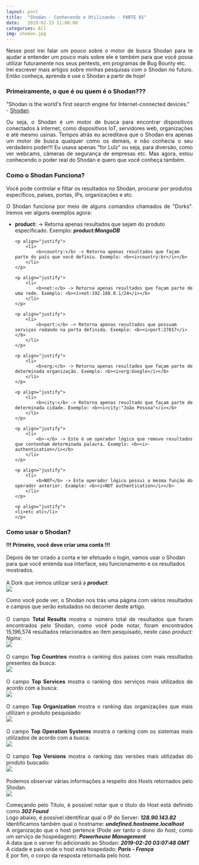 ```yaml
---
layout: post
title:  "Shodan - Conhecendo e Utilizando - PARTE 01"
date:   2019-02-15 11:08:00
categories: All
img: shodan.jpg
---
```

<p align="justify">
Nesse post irei falar um pouco sobre o motor de busca Shodan para te ajudar a entender um pouco mais sobre ele e também para que você possa utilizar futuramente nos seus pentests, em programas de Bug Bounty etc.
<br>
Irei escrever mais artigos sobre minhas pesquisas com o Shodan no futuro. Então conheça, aprenda e use o Shodan a partir de hoje!
</p>

<p align="justify">
<h3>Primeiramente, o que é ou quem é o Shodan???</h3>
"Shodan is the world's first search engine for Internet-connected devices." - <a href="https://www.shodan.io/" target="_blank">Shodan</a>.
<br>
</p>
<p align="justify">
Ou seja, o Shodan é um motor de busca para encontrar dispositivos conectados à internet, como dispositivos IoT, servidores web, organizações e até mesmo usinas. 
Tempos atrás eu acreditava que o Shodan era apenas um motor de busca qualquer como os demais, e não conhecia o seu verdadeiro poder!!! Eu usava apenas "for Lulz" ou seja, para diversão, como ver webcams, câmeras de segurança de empresas etc.
Mas agora, estou conhecendo o poder real do Shodan e quero que você conheça também.
</p>

<p align="justify">
<h3>Como o Shodan Funciona?</h3>
Você pode controlar e filtar os resultados no Shodan, procurar por produtos específicos, países, portas, IPs, organizações e etc.
<br>
</p>
<p align="justify">
O Shodan funciona por meio de alguns comandos chamados de "Dorks". Iremos ver alguns exemplos agora:
</p>
<ul>
    <p align="justify">
        <li>
            <b>product:</b> -> Retorna apenas resultados que sejam do produto especificado. Exemplo: <b><i>product:MongoDB</i></b>
        </li>
    </p>

    <p align="justify">
        <li>
            <b>country:</b> -> Retorna apenas resultados que façam parte do país que você definiu. Exemplo: <b><i>country:br</i></b>
        </li>
    </p>

    <p align="justify">
        <li>
            <b>net:</b> -> Retorna apenas resultados que façam parte de uma rede. Exemplo: <b><i>net:192.168.0.1/24</i></b>
        </li>
    </p>

    <p align="justify">
        <li>
            <b>port:</b> -> Retorna apenas resultados que possuam serviços rodando na porta definida. Exemplo: <b><i>port:27017</i></b>
        </li>
    </p>

    <p align="justify">
        <li>
            <b>org:</b> -> Retorna apenas resultados que façam parte de determinada organização. Exemplo: <b><i>org:Google</i></b>
        </li>
    </p>

    <p align="justify">
        <li>
            <b>city:</b> -> Retorna apenas resultado que façam parte de determinada cidade. Exemplo: <b><i>city:"João Pessoa"</i></b>
        </li>
    </p>

    <p align="justify">
        <li>
            <b>-</b> -> Este é um operador lógico que remove resultados que contenham determinada palavra. Exemplo: <b><i>-authentication</i></b>
        </li>
    </p>

    <p align="justify">
        <li>
            <b>NOT</b> -> Este operador lógico possui a mesma função do operador anterior. Example: <b><i>NOT authentication</i></b>
        </li>
    </p>

    <p align="justify">
    <li>etc etc</li>
    </p>
</ul>

<p align="justify">
<h3>Como usar o Shodan?</h3>
<b>!!! Primeiro, você deve criar uma conta !!!</b>
<br>
<br>
Depois de ter criado a conta e ter efetuado o login, vamos usar o Shodan para que você entenda sua interface, seu funcionamento e os resultados mostrados.
<br>
<br>
A Dork que iremos utilizar será a <b><i>product</i></b>:
<br>
<img src="/images/shodan/shodan00.png"/>
<br>
</p>
<p align="justify">
Como você pode ver, o Shodan nos trás uma página com vários resultados e campos que serão estudados no decorrer deste artigo.
<br>
<br>
O campo <b>Total Results</b> mostra o número total de resultados que foram encontrados pelo Shodan, como você pode notar, foram encontrados 15,196,574 resultados relacionados ao item pesquisado, neste caso <i>product: Nginx</i>:
<br>
<img src="/images/shodan/shodan01.png"/>
<br>
<br>
O campo <b>Top Countries</b> mostra o ranking dos países com mais resultados presentes da busca:
<br>
<img src="/images/shodan/shodan02.png"/>
<br>
<br>
O campo <b>Top Services</b> mostra o ranking dos serviços mais utilizados de acordo com a busca:
<br>
<img src="/images/shodan/shodan03.png"/>
<br>
<br>
O campo <b>Top Organization</b> mostra o ranking das organizações que mais utilizam o produto pesquisado:
<br>
<img src="/images/shodan/shodan04.png"/>
<br>
<br>
O campo <b>Top Operation Systems</b> mostra o ranking com os sistemas mais utilizados de acordo com a busca:
<br>
<img src="/images/shodan/shodan05.png"/>
<br>
<br>
O campo <b>Top Versions</b> mostra o ranking das versões mais utilizadas do produto buscado:
<br>
<img src="/images/shodan/shodan06.png"/>
<br>
<br>
Podemos observar várias informações a respeito dos Hosts retornados pelo Shodan.
<br>
<img src="/images/shodan/shodan07.png"/>
<br>
</p>
<p align="justify">
Começando pelo Título, é possível notar que o título do Host está definido como <b><i>302 Found</i></b>
<br>
Logo abaixo, é possível identificar qual o IP do Server: <b><i>128.90.143.82</i></b>
<br>
Identificamos também qual o hostname: <b><i>undefined.hostname.localhost</i></b>
<br>
A organização que o host pertence (Pode ser tanto o dono do host, como um serviço de hospedagem): <b><i>Powerhouse Management</i></b>
<br>
A data que o server foi adicionado ao Shodan: <b><i>2019-02-20 03:07:48 GMT</i></b>
<br>
A cidade e país onde o host está hospedado: <b><i>Paris - França</i></b>
<br>
E por fim, o corpo da resposta retornada pelo host.
</p>

